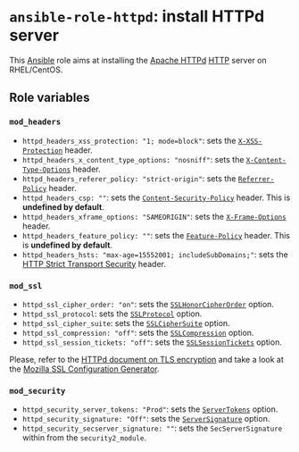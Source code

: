 # `ansible-role-httpd`: install HTTPd server

This [Ansible](https://www.ansible.com) role aims at installing the [Apache HTTPd](https://httpd.apache.org/) [HTTP](https://fr.wikipedia.org/wiki/Hypertext_Transfer_Protocol) server on RHEL/CentOS.

## Role variables

### `mod_headers`

 - `httpd_headers_xss_protection: "1; mode=block"`: sets the [`X-XSS-Protection`](https://developer.mozilla.org/en-US/docs/Web/HTTP/Headers/X-XSS-Protection) header.
 - `httpd_headers_x_content_type_options: "nosniff"`: sets the [`X-Content-Type-Options`](https://developer.mozilla.org/fr/docs/Web/HTTP/Headers/X-Content-Type-Options) header.
 - `httpd_headers_referer_policy: "strict-origin"`: sets the [`Referrer-Policy`](https://developer.mozilla.org/en-US/docs/Web/HTTP/Headers/Referrer-Policy) header.
 - `httpd_headers_csp: ""`: sets the [`Content-Security-Policy`](https://developer.mozilla.org/fr/docs/Web/HTTP/CSP) header. This is **undefined by default**.
 - `httpd_headers_xframe_options: "SAMEORIGIN"`: sets the [`X-Frame-Options`](https://developer.mozilla.org/fr/docs/Web/HTTP/Headers/X-Frame-Options) header.
 - `httpd_headers_feature_policy: ""`: sets the [`Feature-Policy`](https://developer.mozilla.org/en-US/docs/Web/HTTP/Headers/Feature-Policy) header. This is **undefined by default**.
 - `httpd_headers_hsts: "max-age=15552001; includeSubDomains;"`: sets the [HTTP Strict Transport Security](https://developer.mozilla.org/fr/docs/S%C3%A9curit%C3%A9/HTTP_Strict_Transport_Security) header.

### `mod_ssl`

 - `httpd_ssl_cipher_order: "on"`: sets the [`SSLHonorCipherOrder`](https://httpd.apache.org/docs/current/fr/mod/mod_ssl.html#sslhonorcipherorder) option.
 - `httpd_ssl_protocol`: sets the [`SSLProtocol`](https://httpd.apache.org/docs/2.4/fr/mod/mod_ssl.html#sslprotocol) option.
 - `httpd_ssl_cipher_suite`: sets the [`SSLCipherSuite`](https://httpd.apache.org/docs/2.4/fr/mod/mod_ssl.html#sslciphersuite) option.
 - `httpd_ssl_compression: "off"`:  sets the [`SSLCompression`](https://httpd.apache.org/docs/trunk/fr/mod/mod_ssl.html#sslcompression) option.
 - `httpd_ssl_session_tickets: "off"`: sets the [`SSLSessionTickets`](https://httpd.apache.org/docs/trunk/fr/mod/mod_ssl.html#sslsessiontickets) option.

 Please, refer to the [HTTPd document on TLS encryption](https://httpd.apache.org/docs/2.4/en/ssl/ssl_howto.html) and take a look at the [Mozilla SSL Configuration Generator](https://ssl-config.mozilla.org/).

### `mod_security`

- `httpd_security_server_tokens: "Prod"`: sets the [`ServerTokens`](https://httpd.apache.org/docs/2.4/mod/core.html#servertokens) option.
- `httpd_security_signature: "Off"`: sets the [`ServerSignature`](https://httpd.apache.org/docs/2.4/mod/core.html#servertokens) option.
- `httpd_security_secserver_signature: ""`: sets the `SecServerSignature` within from the `security2_module`.

